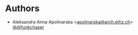 # Authors

- Aleksandra Anna Apolinarska <<apolinarska@arch.ethz.ch>> [@@funkchaser](https://github.com/@funkchaser)
